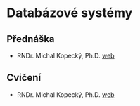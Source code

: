 # Databázové systémy   
## Přednáška  

- RNDr. Michal Kopecký, Ph.D. [web](https://www.ms.mff.cuni.cz/~kopecky/)  

## Cvičení  

- RNDr. Michal Kopecký, Ph.D. [web](https://www.ms.mff.cuni.cz/~kopecky/)  
